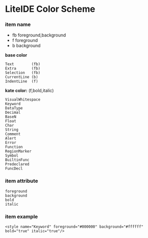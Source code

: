 LiteIDE Color Scheme
===================

### item name

* fb foreground,background
* f foreground
* b background

**base color**

	Text		(fb)
	Extra		(fb)
	Selection	(fb)
	CurrentLine (b)
	IndentLine  (f)

**kate color:** (f,bold,italic)

	VisualWhitespace
	Keyword
	DataType
	Decimal
	BaseN
	Float
	Char
	String
	Comment
	Alert
	Error
	Function
	RegionMarker
	Symbol
	BuiltinFunc
	Predeclared
	FuncDecl

### item attribute

	foreground
	background
	bold
	italic

### item example

	<style name="Keyword" foreground="#000000" background="#ffffff" bold="true" italic="true"/>
